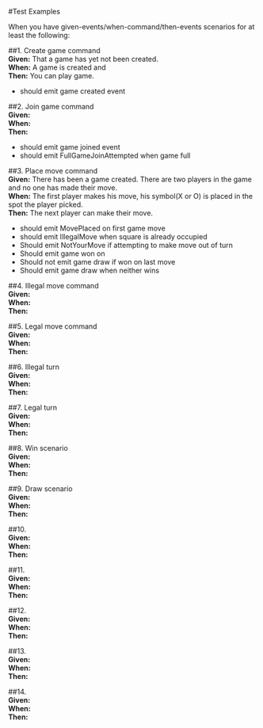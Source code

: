 #Test Examples <br />

When you have given-events/when-command/then-events scenarios for at least the following: 

##1. Create game command <br />
		__Given:__ That a game has yet not been created. <br />
		__When:__ A game is created and <br />
		__Then:__ You can play game. <br />


 *    should emit game created event

##2. Join game command <br />
		__Given:__ <br />
		__When:__ <br />
		__Then:__  <br />

 *    should emit game joined event
 *    should emit FullGameJoinAttempted when game full


##3. Place move command <br />
		__Given:__ There has been a game created. There are two players in the game and no one has made their move. <br />
		__When:__ The first player makes his move, his symbol(X or O) is placed in the spot the player picked. <br />
		__Then:__ The next player can make their move. <br />

 *    should emit MovePlaced on first game move
 *    should emit IllegalMove when square is already occupied
 *    Should emit NotYourMove if attempting to make move out of turn
 *    Should emit game won on <case x>
 *    Should not emit game draw if won on last move
 *    Should emit game draw when neither wins <case x>

##4. Illegal move command <br />
		__Given:__ <br />
		__When:__ <br />
		__Then:__  <br />

##5. Legal move command <br />
		__Given:__ <br />
		__When:__ <br />
		__Then:__  <br />

##6. Illegal turn <br />
		__Given:__ <br />
		__When:__ <br />
		__Then:__  <br />

##7. Legal turn <br />
		__Given:__ <br />
		__When:__ <br />
		__Then:__  <br />

##8. Win scenario <br />
		__Given:__ <br />
		__When:__ <br />
		__Then:__  <br />

##9. Draw scenario <br />
		__Given:__ <br />
		__When:__ <br />
		__Then:__  <br />

##10. <br />
		__Given:__ <br />
		__When:__ <br />
		__Then:__  <br />

##11. <br />
		__Given:__ <br />
		__When:__ <br />
		__Then:__  <br />

##12. <br />
		__Given:__ <br />
		__When:__ <br />
		__Then:__  <br />

##13. <br />
		__Given:__ <br />
		__When:__ <br />
		__Then:__  <br />

##14. <br />
	__Given:__ <br />
	__When:__ <br />
	__Then:__  <br />